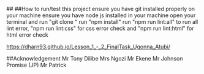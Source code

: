 ##<my training projects: Google Clone>
##How to run/test this project
ensure you have git installed properly on your machine
ensure you have node js installed in your machine
open your terminal and run "git clone <URL>"
run "npm install"
run "npm run lint:all" to run all lint error, "npm run lint:css" for css error check and "npm run lint:html" for html error check

<!-- Click to visit webpage  -->
https://dharn93.github.io/Lesson_1_-_2_FinalTask_Ugonna_Atubi/

##Acknowledgement
Mr Tony Dilibe
Mrs Ngozi
Mr Ekene
Mr Johnson Promise (JP)
Mr Patrick
